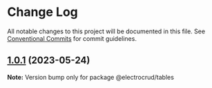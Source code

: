 # Change Log

All notable changes to this project will be documented in this file.
See [Conventional Commits](https://conventionalcommits.org) for commit guidelines.

## [1.0.1](https://github.com/garrylachman/ElectroCRUD/compare/v1.0.0...v1.0.1) (2023-05-24)

**Note:** Version bump only for package @electrocrud/tables
